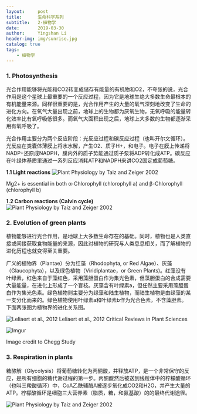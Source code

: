 ```yaml
---
layout:     post
title:      生命科学系列
subtitle:   2-植物学
date:       2019-03-30
author:     Yingshan Li
header-img: img/sunrise.jpg
catalog: true
tags:
    - 植物学
---
```


### 1. Photosynthesis

光合作用能够将光能和CO2转变成储存有能量的有机物和O2，不夸张的说，光合作用是这个星球上最重要的一个反应过程，因为它是地球生绝大多数生命最根本的有机能量来源。同样很重要的是，光合作用产生的大量的氧气深刻地改变了生命的进化方向。在氧气大量出现之前，地球上的生物都为厌氧生物，无氧呼吸的能量转化效率比有氧呼吸低很多。而氧气大面积出现之后，地球上大多数的生物都逐渐采用有氧呼吸了。

光合作用主要分为两个反应阶段：光反应过程和碳反应过程（也叫开尔文循环）。光反应在类囊体薄膜上将水水解，产生O2、质子H+，和电子。电子在膜上传递将NADP+还原成NADPH，膜内外的质子势能通过质子泵将ADP转化成ATP。碳反应在叶绿体基质里通过一系列反应消耗ATP和NADPH来讲CO2固定成葡萄糖。

**1.1 Light reactions**
![Plant Physiology by Taiz and Zeiger 2002](https://i.imgur.com/g0nBtus.jpg)

Mg2+ is essential in both α-Chlorophyll (chlorophyll a) and β-Chlorophyll (chlorophyll b)

**1.2 Carbon reactions (Calvin cycle)**
![Plant Physiology by Taiz and Zeiger 2002](https://i.imgur.com/mOMpE79.jpg)


### 2. Evolution of green plants

植物能够进行光合作用，是地球上大多数生命存在的基础。同时，植物也是人类直接或间接获取食物能量的来源，因此对植物的研究与人类息息相关，而了解植物的进化历程也就变得至关重要。

广义的植物界（Plantae）分为红藻（Rhodophyta, or Red Algae）、灰藻（Glaucophyta），以及绿色植物（Viridiplantae，or Green Plants)。红藻没有叶绿素，红色来自于藻红色，采用藻胆蛋白作为集光色素，但藻胆蛋白的合成需要大量能量，在进化上形成了一个盲枝。灰藻含有叶绿素a，但任然主要采用藻胆蛋白作为集光色素。绿色植物则主要分为绿藻和陆生植物，而陆生植物是由绿藻的某一支分化而来的。绿色植物使用叶绿素a和叶绿素b作为光合色素，不含藻胆素。下面两张图为植物界的进化关系图。

![Leliaert et al., 2012](https://i.imgur.com/mSrwIBh.jpg)
Leliaert et al., 2012 Critical Reviews in Plant Sciences

![Imgur](https://i.imgur.com/CNfPZ9G.jpg)

Image credit to Chegg Study


### 3. Respiration in plants

糖酵解（Glycolysis）将葡萄糖转化为丙酮酸，并释放ATP，是一个非常保守的反应，是所有细胞的糖代谢过程的第一步。丙酮酸然后被送到线粒体中的柠檬酸循环（也叫三羧酸循环）中，CoA乙酰辅酶A被逐步氧化成CO2和H2O，并产生大量的ATP。柠檬酸循环是细胞三大营养素（脂质，糖，和氨基酸）的的最终代谢途径。

![Plant Physiology by Taiz and Zeiger 2002](https://i.imgur.com/VmIQF9g.jpg)







